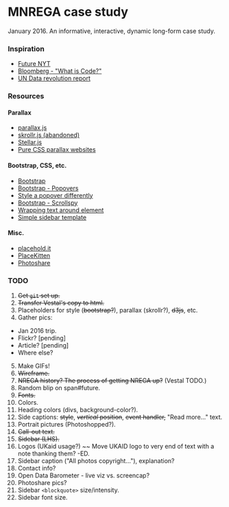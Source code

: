 MNREGA case study
=================

January 2016. An informative, interactive, dynamic long-form case study. 

### Inspiration
* [Future NYT](http://futurenytimes.org/)
* [Bloomberg - "What is Code?"](http://www.bloomberg.com/graphics/2015-paul-ford-what-is-code/)
* [UN Data revolution report](http://www.undatarevolution.org/report/)

### Resources

#### Parallax
* [parallax.js](https://pixelcog.github.io/parallax.js/)
* [skrollr.js (abandoned)](https://prinzhorn.github.io/skrollr/)
* [Stellar.js](http://markdalgleish.com/projects/stellar.js/)
* [Pure CSS parallax websites](http://keithclark.co.uk/articles/pure-css-parallax-websites/)

#### Bootstrap, CSS, etc.
* [Bootstrap](https://getbootstrap.com/)
* [Bootstrap - Popovers](https://getbootstrap.com/javascript/#popovers)
* [Style a popover differently](http://tutsme-webdesign.info/bootstrap-3-popover-with-different-style/)
* [Bootstrap - Scrollspy](https://getbootstrap.com/javascript/#scrollspy)
* [Wrapping text around element](https://stackoverflow.com/questions/6217907/wrapping-text-block-elements-around-images)
* [Simple sidebar template](http://startbootstrap.com/template-overviews/simple-sidebar/)

#### Misc.
* [placehold.it](https://placehold.it/)
* [PlaceKitten](http://placekitten.com/)
* [Photoshare](http://www.photoshare.org/)

### TODO
1. ~~Get `git` set up.~~
2. ~~Transfer Vestal's copy to html.~~
3. Placeholders for style (~~bootstrap?~~), parallax (skrollr?), ~~d3js~~, etc.
4. Gather pics:
  * Jan 2016 trip.
  * Flickr? [pending]
  * Article? [pending]
  * Where else?
5. Make GIFs!
6. ~~Wireframe.~~
7. ~~NREGA history? The process of getting NREGA up?~~ (Vestal TODO.)
8. Random blip on span#future.
9. ~~Fonts.~~
10. Colors. 
11. Heading colors (divs, background-color?).
12. Side captions: ~~style~~, ~~*vertical* position~~, ~~event handler,~~ "Read more..." text.
13. Portrait pictures (Photoshopped?).
14. ~~Call-out text.~~
15. ~~Sidebar (LHS).~~
16. Logos (UKaid usage?) ~~ Move UKAID logo to very end of text with a note thanking them? -ED.
17. Sidebar caption ("All photos copyright..."), explanation?
18. Contact info?
19. Open Data Barometer - live viz vs. screencap?
20. Photoshare pics?
21. Sidebar `<blockquote>` size/intensity. 
22. Sidebar font size.
